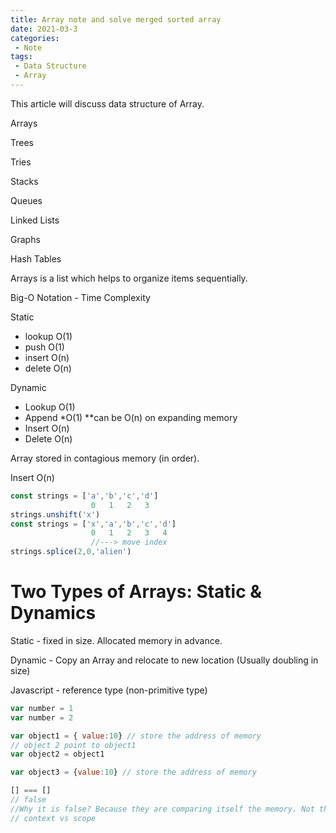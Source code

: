 ```yaml
---
title: Array note and solve merged sorted array
date: 2021-03-3
categories:
 - Note
tags:
 - Data Structure
 - Array
---
```


This article will discuss data structure of Array.

Arrays 

Trees

Tries

Stacks

Queues

Linked Lists

Graphs

Hash Tables 

Arrays is a list which helps to organize items sequentially.

Big-O Notation - Time Complexity 

Static
- lookup O(1)
- push   O(1) 
- insert O(n) 
- delete O(n)

Dynamic 
- Lookup O(1)
- Append *O(1) **can be O(n) on expanding memory
- Insert O(n)
- Delete O(n)

Array stored in contagious memory (in order). 

Insert O(n)
```js
const strings = ['a','b','c','d']
                  0   1   2   3
strings.unshift('x')
const strings = ['x','a','b','c','d']
                  0   1   2   3   4
                  //---> move index 
strings.splice(2,0,'alien')
```

# Two Types of Arrays: Static & Dynamics

Static - fixed in size. Allocated memory in advance. 

Dynamic - Copy an Array and relocate to new location (Usually doubling in size)


Javascript - reference type (non-primitive type) 

```js
var number = 1 
var number = 2

var object1 = { value:10} // store the address of memory 
// object 2 point to object1 
var object2 = object1 

var object3 = {value:10} // store the address of memory 

[] === [] 
// false
//Why it is false? Because they are comparing itself the memory. Not the type 
// context vs scope 

```

